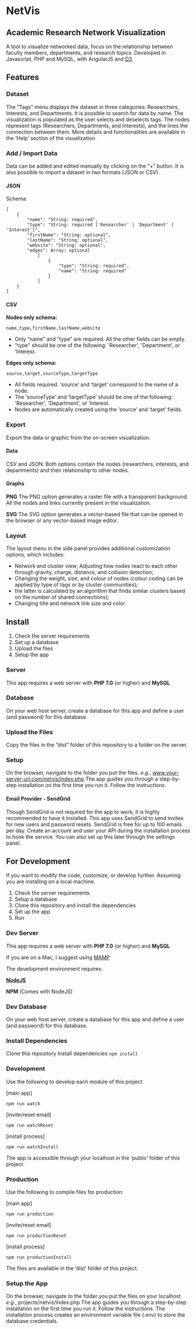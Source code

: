 # NetVis

## Academic Research Network Visualization

A tool to visualize networked data, focus on the relationship between faculty members, departments, and research topics.
Developed in Javascript, PHP and MySQL, with AngularJS and [D3](https://d3js.org/).

## Features

### Dataset

The “Tags” menu displays the dataset in three categories: Researchers, Interests, and Departments. It is possible to search for data by name. The visualization is populated as the user selects and deselects tags. The nodes represent tags (Researchers, Departments, and Interests), and the lines the connection between them. More details and functionalities are available in the ‘Help’ section of the visualization.

### Add / Import Data

Data can be added and edited manually by clicking on the “+” button.
It is also possible to import a dataset in two formats (JSON or CSV).

#### JSON

Schema:

    [   
        {
            "name": "String: required",
            "type": "String: required ['Researcher' | 'Department' | 'Interest']",
            "firstName": "String: optional",
            "lastName": "String: optional",
            "website": "String: optional",
            "edges": Array: optional
                [
                    {
                        "type": "String: required",
                        "name": "String: required"
                    }
                ]
        }
    ]

#### CSV

**Nodes only schema:**

    name,type,firstName,lastName,website

- Only “name” and “type” are required. All the other fields can be empty.
- "type" should be one of the following: 'Researcher', 'Department', or ‘Interest.

**Edges only schema:**

    source,target,sourceType,targetType

- All fields required. ‘source’ and ‘target’ correspond to the name of a node.
- The ‘sourceType’ and ‘targetType’ should be one of the following: 'Researcher', 'Department', or ‘Interest.
- Nodes are automatically created using the ‘source’ and ‘target’ fields.

### Export

Export the data or graphic from the on-screen visualization.  

#### Data

CSV and JSON: Both options contain the nodes (researchers, interests, and departments) and their relationship to other nodes.

#### Graphs

**PNG**
The PNG option generates a raster file with a transparent background. All the nodes and links currently present in the visualization.

**SVG**
The SVG option generates a vector-based file that can be opened in the browser or any vector-based image editor.

### Layout

The layout menu in the side panel provides additional customization options, which includes:  

- Network and cluster view;   Adjusting how nodes react to each other through gravity, charge, distance, and collision detection;
- Changing the weight, size, and colour of nodes (colour coding can be applied by type of tags or by cluster communities);
- the latter is calculated by an algorithm that finds similar clusters based on the number of shared connections);
- Changing title and network link size and color.

## Install

1. Check the server requirements
2. Set up a database
3. Upload the files
4. Setup the app

### Server

This app requires a web server with
**PHP 7.0** (or higher) and **MySQL**

### Database

On your web host server, create a database for this app and define a user (and password) for this database.  

### Upload the Files

Copy the files in the “dist” folder of this repository to a folder on the server.

### Setup

On the browser, navigate to the folder you put the files. *e.g.*, www.your-server-url.com/netvis/index.php
The app guides you through a step-by-step installation on the first time you run it. Follow the instructions.

#### Email Provider - SendGrid

Though SendGrid is not required for the app to work, it is highly recommended to have it installed. This app uses SendGrid to send invites for new users and password resets. SendGrid is free for up to 100 emails per day. Create an account and user your API during the installation process to hook the service. You can also set up this later through the settings panel.

## For Development

If you want to modify the code, customize, or develop further.
Assuming you are installing on a local machine.

1. Check the server requirements
2. Setup a database
3. Clone this repository and install the dependencies
4. Set up the app
5. Run

### Dev Server

This app requires a web server with
**PHP 7.0** (or higher) and **MySQL**

If you are on a Mac, I suggest using [MAMP](https://www.mamp.info/en/)

The development environment requires:

[**NodeJS**](https://nodejs.org/en/)

**NPM** (Comes with NodeJS)

### Dev Database

On your web host server, create a database for this app and define a user (and password) for this database.

### Install Dependencies

Clone this repository
Install dependencies `npm install`

### Development

Use the following to develop each module of this project

[main app]

`npm run watch`

[invite/reset email]

`npm run watchReset`

[install process]

`npm run watchInstall`

The app is accessible through your localhost in the ‘public’ folder of this project.

### Production

Use the following to compile files for production:

[main app]

`npm run production`

 [invite/reset email]

`npm run productionReset`

[install process]

`npm run productionInstall`

The files are available in the ‘dist’ folder of this project.

### Setup the App

On the browser, navigate to the folder you put the files on your localhost *e.g.*, projects/netvis/index.php
The app guides you through a step-by-step installation on the first time you run it. Follow the instructions.
The installation process creates an environment variable file (.env) to store the database credentials.
